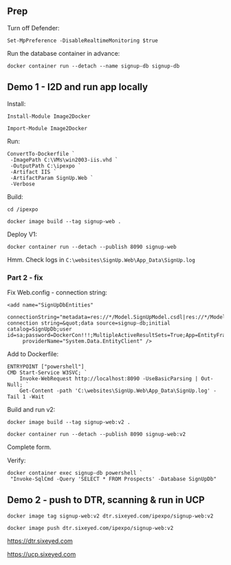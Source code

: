 ## Prep

Turn off Defender:

```
Set-MpPreference -DisableRealtimeMonitoring $true
```

Run the database container in advance:

```
docker container run --detach --name signup-db signup-db
```

## Demo 1 - I2D and run app locally

Install:

```
Install-Module Image2Docker

Import-Module Image2Docker
```

Run:

```
ConvertTo-Dockerfile `
 -ImagePath C:\VMs\win2003-iis.vhd `
 -OutputPath C:\ipexpo `
 -Artifact IIS `
 -ArtifactParam SignUp.Web `
 -Verbose 
```

Build:

```
cd /ipexpo

docker image build --tag signup-web .
```

Deploy V1:

```
docker container run --detach --publish 8090 signup-web 
```

Hmm. Check logs in `C:\websites\SignUp.Web\App_Data\SignUp.log`

### Part 2 - fix

Fix Web.config - connection string:

```
<add name="SignUpDbEntities" 
     connectionString="metadata=res://*/Model.SignUpModel.csdl|res://*/Model.SignUpModel.ssdl|res://*/Model.SignUpModel.msl;provider=System.Data.SqlClient;provider connection string=&quot;data source=signup-db;initial catalog=SignUpDb;user id=sa;password=DockerCon!!!;MultipleActiveResultSets=True;App=EntityFramework&quot;" 
     providerName="System.Data.EntityClient" />
```

Add to Dockerfile:

```
ENTRYPOINT ["powershell"]
CMD Start-Service W3SVC; `
    Invoke-WebRequest http://localhost:8090 -UseBasicParsing | Out-Null; `
    Get-Content -path 'C:\websites\SignUp.Web\App_Data\SignUp.log' -Tail 1 -Wait
```

Build and run v2:

```
docker image build --tag signup-web:v2 .

docker container run --detach --publish 8090 signup-web:v2
```

Complete form. 

Verify:

```
docker container exec signup-db powershell `
 "Invoke-SqlCmd -Query 'SELECT * FROM Prospects' -Database SignUpDb"
```

## Demo 2 - push to DTR, scanning & run in UCP

```
docker image tag signup-web:v2 dtr.sixeyed.com/ipexpo/signup-web:v2

docker image push dtr.sixeyed.com/ipexpo/signup-web:v2
```

https://dtr.sixeyed.com

https://ucp.sixeyed.com